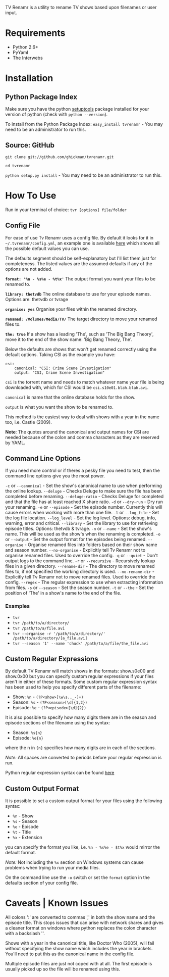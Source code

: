 TV Renamr is a utility to rename TV shows based upon filenames or user input.


# Requirements

* Python 2.6+
* PyYaml
* The Interwebs


# Installation

## Python Package Index

Make sure you have the python [setuptools](http://pypi.python.org/pypi/setuptools) package installed for your version of python (check with `python --version`).

To install from the Python Package Index: `easy_install tvrenamr` - You may need to be an administrator to run this.

## Source: GitHub

`git clone git://github.com/ghickman/tvrenamr.git`

`cd tvrenamr`

`python setup.py install` - You may need to be an administrator to run this.


# How To Use

Run in your terminal of choice: `tvr [options] file/folder`

## Config File

For ease of use Tv Renamr uses a config file. By default it looks for it in `~/.tvrenamr/config.yml`, an example one is available [here](http://gist.github.com/586062) which shows all the possible default values you can use.

The defaults segment should be self-explanatory but I'll list them just for completeness. The listed values are the assumed defaults if any of the options are not added.

__`format: '%n - %s%e - %t%x'`__
The output format you want your files to be renamed to.

__`library: thetvdb`__
The online database to use for your episode names. Options are: thetvdb or tvrage

__`organise: yes`__
Organise your files within the renamed directory.

__`renamed: /Volumes/Media/TV/`__
The target directory to move your renamed files to.

__`the: true`__
If a show has a leading 'The', such as 'The Big Bang Theory', move it to the end of the show name: 'Big Bang Theory, The'.

Below the defaults are shows that won't get renamed correctly using the default options. Taking CSI as the example you have:

    csi:
        canonical: "CSI: Crime Scene Investigation"
        output: "CSI, Crime Scene Investigation"

`csi` is the torrent name and needs to match whatever name your file is being downloaded with, which for CSI would be `csi.s10e01.blah.blah.avi`.

`canonical` is name that the online database holds for the show.

`output` is what you want the show to be renamed to.

This method is the easiest way to deal with shows with a year in the name too, i.e. Castle (2009).

__Note__: The quotes around the canonical and output names for CSI are needed because of the colon and comma characters as they are reserved by YAML.

## Command Line Options

If you need more control or if theres a pesky file you need to test, then the command line options give you the most power.

`-c` or `--canonical` - Set the show's canonical name to use when performing the online lookup.
`--deluge` - Checks Deluge to make sure the file has been completed before renaming.
`--deluge-ratio` - Checks Deluge for completed and that the file has at least reached X share ratio.
`-d` or `--dry-run` - Dry run your renaming.
`-e` or `--episode` - Set the episode number. Currently this will cause errors when working with more than one file.
`-l` or `--log_file` - Set the log file location.
`--log_level` - Set the log level. Options: debug, info, warning, error and critical.
`--library` - Set the library to use for retrieving episode titles. Options: thetvdb & tvrage.
`-n` or `--name` - Set the show's name. This will be used as the show's when the renaming is completed.
`-o` or `--output` - Set the output format for the episodes being renamed.
`--organise` - Organise renamed files into folders based on their show name and season number.
`--no-organise` - Explicitly tell Tv Renamr not to organise renamed files. Used to override the config.
`-q` or `--quiet` - Don't output logs to the command line.
`-r` or `--recursive` - Recursively lookup files in a given directory.
`--rename-dir` - The directory to move renamed files to, if not specified the working directory is used.
`--no-rename-dir` - Explicitly tell Tv Renamr not to move renamed files. Used to override the config.
`--regex` - The regular expression to use when extracting information from files.
`-s` or `--season` - Set the season number.
`-t` or `--the` - Set the position of 'The' in a show's name to the end of the file.

### Examples

* `tvr`
* `tvr /path/to/a/directory/`
* `tvr /path/to/a/file.avi`
* `tvr --organise -r '/path/to/a/directory/' /path/to/a/directory/[a_file.avi]`
* `tvr --season '1' --name 'chuck' /path/to/a/file/the_file.avi`


## Custom Regular Expressions

By default TV Renamr will match shows in the formats: show.s0e00 and show.0x00 but you can specify custom regular expressions if your files aren't in
either of these formats. Some custom regular expression syntax has been used to help you specify different parts of the filename:

* Show: `%n` - `(?P<show>[\w\s.,_-]+)`
* Season: `%s` - `(?P<season>[\d]{1,2})`
* Episode: `%e` - `(?P<episode>[\d]{2})`

It is also possible to specify how many digits there are in the season and episode sections of the filename using the syntax:

* Season: `%s{n}`
* Episode: `%e{n}`

where the n in `{n}` specifies how many digits are in each of the sections.

*Note:* All spaces are converted to periods before your regular expression is run.

Python regular expression syntax can be found [here](http://www.python.org/doc/2.6.1/library/re.html#regular-expression-syntax)


## Custom Output Format

It is possible to set a custom output format for your files using the following syntax:

* `%n` - Show
* `%s` - Season
* `%e` - Episode
* `%t` - Title
* `%x` - Extension

you can specify the format you like, i.e. `%n - %s%e - $t%x` would mirror the default format.

*Note:* Not including the `%x` section on Windows systems can cause problems when trying to run your media files.

On the command line use the `-o` switch or set the `format` option in the defaults section of your config file.


# Caveats | Known Issues

All colons ':' are converted to commas ',' in both the show name and the episode title. This stops issues that can arise with network shares and gives a cleaner format on windows where python replaces the colon character with a backslash '\'.

Shows with a year in the canonical title, like Doctor Who (2005), will fail without specifying the show name which includes the year in brackets. You'll need to put this as the canonical name in the config file.

Multiple episode files are just not coped with at all. The first episode is usually picked up so the file will be renamed using this.
